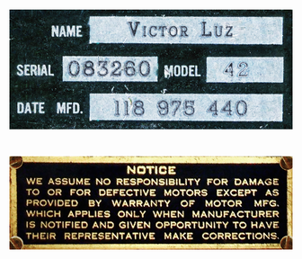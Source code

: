 <BR>

<p align="center">
  <img src="IDplate1.jpg">
</p>
  
<BR>

<p align="center">
  <img src="Warning.jpg">
</p>
